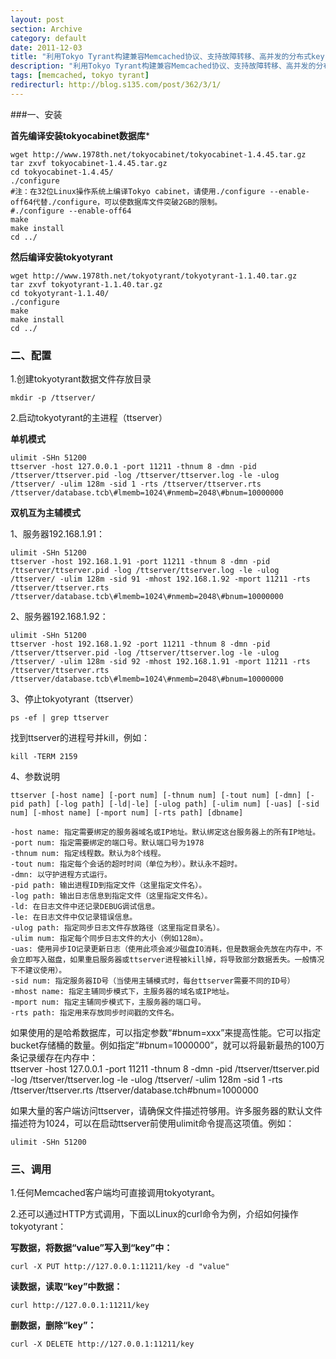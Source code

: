```yaml
---
layout: post
section: Archive
category: default
date: 2011-12-03
title: "利用Tokyo Tyrant构建兼容Memcached协议、支持故障转移、高并发的分布式key-value持久存储系统"
description: "利用Tokyo Tyrant构建兼容Memcached协议、支持故障转移、高并发的分布式key-value持久存储系统"
tags: [memcached, tokyo tyrant]
redirecturl: http://blog.s135.com/post/362/3/1/
---
```


###一、安装 

**首先编译安装tokyocabinet数据库***

    wget http://www.1978th.net/tokyocabinet/tokyocabinet-1.4.45.tar.gz  
    tar zxvf tokyocabinet-1.4.45.tar.gz  
    cd tokyocabinet-1.4.45/  
    ./configure  
    #注：在32位Linux操作系统上编译Tokyo cabinet，请使用./configure --enable-off64代替./configure，可以使数据库文件突破2GB的限制。   
    #./configure --enable-off64  
    make  
    make install  
    cd ../

**然后编译安装tokyotyrant**

    wget http://www.1978th.net/tokyotyrant/tokyotyrant-1.1.40.tar.gz  
    tar zxvf tokyotyrant-1.1.40.tar.gz  
    cd tokyotyrant-1.1.40/  
    ./configure  
    make  
    make install  
    cd ../

### 二、配置

1.创建tokyotyrant数据文件存放目录

	mkdir -p /ttserver/

2.启动tokyotyrant的主进程（ttserver）

**单机模式** 

    ulimit -SHn 51200  
    ttserver -host 127.0.0.1 -port 11211 -thnum 8 -dmn -pid /ttserver/ttserver.pid -log /ttserver/ttserver.log -le -ulog /ttserver/ -ulim 128m -sid 1 -rts /ttserver/ttserver.rts /ttserver/database.tcb\#lmemb=1024\#nmemb=2048\#bnum=10000000  

**双机互为主辅模式**

1、服务器192.168.1.91：

    ulimit -SHn 51200  
    ttserver -host 192.168.1.91 -port 11211 -thnum 8 -dmn -pid /ttserver/ttserver.pid -log /ttserver/ttserver.log -le -ulog /ttserver/ -ulim 128m -sid 91 -mhost 192.168.1.92 -mport 11211 -rts /ttserver/ttserver.rts /ttserver/database.tcb\#lmemb=1024\#nmemb=2048\#bnum=10000000

2、服务器192.168.1.92：
    
    ulimit -SHn 51200  
    ttserver -host 192.168.1.92 -port 11211 -thnum 8 -dmn -pid /ttserver/ttserver.pid -log /ttserver/ttserver.log -le -ulog /ttserver/ -ulim 128m -sid 92 -mhost 192.168.1.91 -mport 11211 -rts /ttserver/ttserver.rts /ttserver/database.tcb\#lmemb=1024\#nmemb=2048\#bnum=10000000

3、停止tokyotyrant（ttserver）

	ps -ef | grep ttserver

找到ttserver的进程号并kill，例如：

	kill -TERM 2159

4、参数说明

    ttserver [-host name] [-port num] [-thnum num] [-tout num] [-dmn] [-pid path] [-log path] [-ld|-le] [-ulog path] [-ulim num] [-uas] [-sid num] [-mhost name] [-mport num] [-rts path] [dbname]  

    -host name: 指定需要绑定的服务器域名或IP地址。默认绑定这台服务器上的所有IP地址。  
    -port num: 指定需要绑定的端口号。默认端口号为1978  
    -thnum num: 指定线程数。默认为8个线程。  
    -tout num: 指定每个会话的超时时间（单位为秒）。默认永不超时。  
    -dmn: 以守护进程方式运行。  
    -pid path: 输出进程ID到指定文件（这里指定文件名）。  
    -log path: 输出日志信息到指定文件（这里指定文件名）。  
    -ld: 在日志文件中还记录DEBUG调试信息。  
    -le: 在日志文件中仅记录错误信息。  
    -ulog path: 指定同步日志文件存放路径（这里指定目录名）。  
    -ulim num: 指定每个同步日志文件的大小（例如128m）。  
    -uas: 使用异步IO记录更新日志（使用此项会减少磁盘IO消耗，但是数据会先放在内存中，不会立即写入磁盘，如果重启服务器或ttserver进程被kill掉，将导致部分数据丢失。一般情况下不建议使用）。  
    -sid num: 指定服务器ID号（当使用主辅模式时，每台ttserver需要不同的ID号）   
    -mhost name: 指定主辅同步模式下，主服务器的域名或IP地址。  
    -mport num: 指定主辅同步模式下，主服务器的端口号。  
    -rts path: 指定用来存放同步时间戳的文件名。  

如果使用的是哈希数据库，可以指定参数“#bnum=xxx”来提高性能。它可以指定bucket存储桶的数量。例如指定“#bnum=1000000”，就可以将最新最热的100万条记录缓存在内存中：  
    ttserver -host 127.0.0.1 -port 11211 -thnum 8 -dmn -pid /ttserver/ttserver.pid -log /ttserver/ttserver.log -le -ulog /ttserver/ -ulim 128m -sid 1 -rts /ttserver/ttserver.rts /ttserver/database.tch\#bnum=1000000

如果大量的客户端访问ttserver，请确保文件描述符够用。许多服务器的默认文件描述符为1024，可以在启动ttserver前使用ulimit命令提高这项值。例如：  
    
    ulimit -SHn 51200

### 三、调用

1.任何Memcached客户端均可直接调用tokyotyrant。  

2.还可以通过HTTP方式调用，下面以Linux的curl命令为例，介绍如何操作tokyotyrant：

**写数据，将数据“value”写入到“key”中：**

    curl -X PUT http://127.0.0.1:11211/key -d "value"
	
**读数据，读取“key”中数据：**

    curl http://127.0.0.1:11211/key
	
**删数据，删除“key”：**

    curl -X DELETE http://127.0.0.1:11211/key

